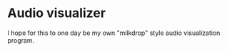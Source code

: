 # Audio visualizer

I hope for this to one day be my own "milkdrop" style audio visualization program.
